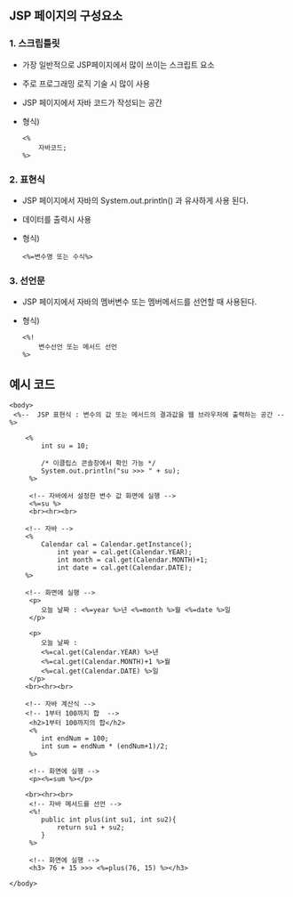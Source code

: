 ## JSP 페이지의 구성요소

### 1. 스크립틀릿

- 가장 일반적으로 JSP페이지에서 많이 쓰이는 스크립트 요소
- 주로 프로그래밍 로직 기술 시 많이 사용
- JSP 페이지에서 자바 코드가 작성되는 공간
- 형식)

  ```
  <%
      자바코드;
  %>
  ```

### 2. 표현식

- JSP 페이지에서 자바의 System.out.println() 과 유사하게 사용 된다.
- 데이터를 출력시 사용
- 형식)

  ```
  <%=변수명 또는 수식%>
  ```

### 3. 선언문

- JSP 페이지에서 자바의 멤버변수 또는 멤버메서드를 선언할 때 사용된다.
- 형식)

  ```
  <%!
      변수선언 또는 메서드 선언
  %>
  ```

## 예시 코드

```
<body>
 <%--  JSP 표현식 : 변수의 값 또는 메서드의 결과값을 웹 브라우저에 출력하는 공간 --%>

    <%
	 	int su = 10;

	 	/* 이클립스 콘솔창에서 확인 가능 */
	 	System.out.println("su >>> " + su);
	 %>

	 <!-- 자바에서 설정한 변수 값 화면에 실행 -->
	 <%=su %>
	 <br><hr><br>

    <!-- 자바 -->
    <%
        Calendar cal = Calendar.getInstance();
            int year = cal.get(Calendar.YEAR);
            int month = cal.get(Calendar.MONTH)+1;
            int date = cal.get(Calendar.DATE);
    %>

    <!-- 화면에 실행 -->
	 <p>
	 	오늘 날짜 : <%=year %>년 <%=month %>월 <%=date %>일
	 </p>

	 <p>
	 	오늘 날짜 :
	 	<%=cal.get(Calendar.YEAR) %>년
	 	<%=cal.get(Calendar.MONTH)+1 %>월
	 	<%=cal.get(Calendar.DATE) %>일
	 </p>
	<br><hr><br>

    <!-- 자바 계산식 -->
    <!-- 1부터 100까지 합  -->
	 <h2>1부터 100까지의 합</h2>
	 <%
	 	int endNum = 100;
	 	int sum = endNum * (endNum+1)/2;
	 %>

     <!-- 화면에 실행 -->
	 <p><%=sum %></p>

	<br><hr><br>
	 <!-- 자바 메서드를 선언 -->
	 <%!
	 	public int plus(int su1, int su2){
		 	return su1 + su2;
	 	}
	 %>

     <!-- 화면에 실행 -->
	 <h3> 76 + 15 >>> <%=plus(76, 15) %></h3>

</body>
```
